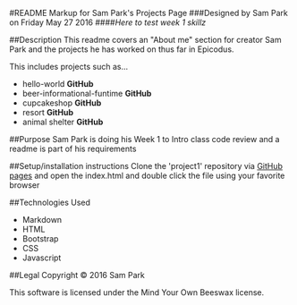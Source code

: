 #README Markup for Sam Park's Projects Page
###Designed by Sam Park on Friday May 27 2016
####_Here to test week 1 skillz_

##Description
This readme covers an "About me" section for creator Sam Park and the projects he has worked on thus far in Epicodus.

This includes projects such as...

* hello-world **GitHub**
* beer-informational-funtime **GitHub**
* cupcakeshop **GitHub**
* resort **GitHub**
* animal shelter **GitHub**

##Purpose
Sam Park is doing his Week 1 to Intro class code review and a readme is part of his requirements

##Setup/installation instructions
Clone the 'project1' repository via [GitHub pages](http://sampark18.github.io/project1/projects.html) and open the index.html and double click the file using your favorite browser

##Technologies Used
* Markdown
* HTML
* Bootstrap
* CSS
* Javascript

##Legal
Copyright &copy; 2016 Sam Park

This software is licensed under the Mind Your Own Beeswax license.
